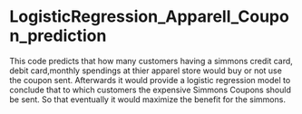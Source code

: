# LogisticRegression_Apparell_Coupon_prediction
This code predicts that how many customers having a simmons credit card, debit card,monthly spendings at thier apparel store would buy or not use the coupon sent. Afterwards it would provide a logistic regression model to conclude that to which customers the expensive Simmons Coupons should be sent. So that eventually it would maximize the benefit for the simmons.
